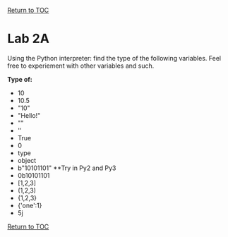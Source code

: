 <a href="https://github.com/CyberTrainingUSAF/07-Python-Programming/blob/master/00-Table-of-Contents.md" rel="Return to TOC"> Return to TOC </a>

# Lab 2A

Using the Python interpreter: find the type of the following variables. Feel free to experiement with other variables and such.

**Type of:​**

* 10​
* 10.5​
* "10"​
* "Hello!"​
* ""​
* ''
* True​
* 0​
* type​
* object​
* b"10101101" \*\*Try in Py2 and Py3 ​
* 0b10101101​
* \[1,2,3\]​
* \(1,2,3\)​
* {1,2,3}​
* {'one':1}​
* 5j​

<a href="https://github.com/CyberTrainingUSAF/07-Python-Programming/blob/master/02_Data_Types/02_numbers.md" rel="Return to TOC"> Return to TOC </a>

